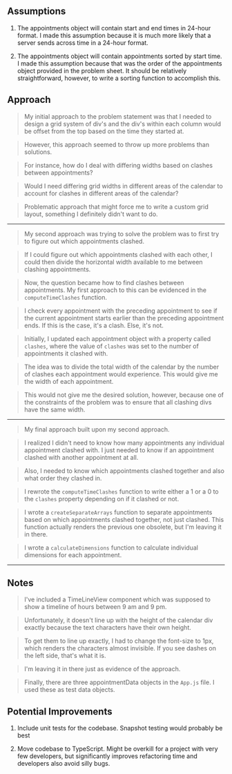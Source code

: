 ## Assumptions

1. The appointments object will contain start and end times in 24-hour format. I made this assumption because it is much more likely that a server sends across time in a 24-hour format. 

2. The appointments object will contain appointments sorted by start time. I made this assumption because that was the order of the appointments object provided in the problem sheet. It should be relatively straightforward, however, to write a sorting function to accomplish this. 

## Approach

>My initial approach to the problem statement was that I needed to design a grid system of div's and the div's within each column would be offset from the top based on the time they started at. 

>However, this approach seemed to throw up more problems than solutions. 

>For instance, how do I deal with differing widths based on clashes between appointments? 

>Would I need differing grid widths in different areas of the calendar to account for clashes in different areas of the calendar?

>Problematic approach that might force me to write a custom grid layout, something I definitely didn't want to do. 

***

>My second approach was trying to solve the problem was to first try to figure out which appointments clashed. 

>If I could figure out which appointments clashed with each other, I could then divide the horizontal width available to me between clashing appointments. 

>Now, the question became how to find clashes between appointments. My first approach to this can be evidenced in the ```computeTimeClashes``` function. 

>I check every appointment with the preceding appointment to see if the current appointment starts earlier than the preceding appointment ends. If this is the case, it's a clash. Else, it's not. 

>Initially, I updated each appointment object with a property called ```clashes```, where the value of ```clashes``` was set to the number of appointments it clashed with. 

>The idea was to divide the total width of the calendar by the number of clashes each appointment would experience. This would give me the width of each appointment. 

>This would not give me the desired solution, however, because one of the constraints of the problem was to ensure that all clashing divs have the same width. 

***

>My final approach built upon my second approach. 

>I realized I didn't need to know how many appointments any individual appointment clashed with. I just needed to know if an appointment clashed with another appointment at all. 

>Also, I needed to know which appointments clashed together and also what order they clashed in. 

>I rewrote the ```computeTimeClashes``` function to write either a 1 or a 0 to the ```clashes``` property depending on if it clashed or not. 

>I wrote a ```createSeparateArrays``` function to separate appointments based on which appointments clashed together, not just clashed. This function actually renders the previous one obsolete, but I'm leaving it in there. 

>I wrote a ```calculateDimensions``` function to calculate individual dimensions for each appointment. 

***

## Notes

>I've included a TimeLineView component which was supposed to show a timeline of hours between 9 am and 9 pm. 

>Unfortunately, it doesn't line up with the height of the calendar div exactly because the text characters have their own height. 

>To get them to line up exactly, I had to change the font-size to 1px, which renders the characters almost invisible. If you see dashes on the left side, that's what it is. 

>I'm leaving it in there just as evidence of the approach.

>Finally, there are three appointmentData objects in the ```App.js``` file. I used these as test data objects. 

## Potential Improvements

1. Include unit tests for the codebase. Snapshot testing would probably be best

2. Move codebase to TypeScript. Might be overkill for a project with very few developers, but significantly improves refactoring time and developers also avoid silly bugs. 